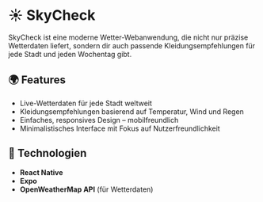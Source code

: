 # ☀️ SkyCheck

SkyCheck ist eine moderne Wetter-Webanwendung, die nicht nur präzise Wetterdaten liefert, sondern dir auch passende Kleidungsempfehlungen für jede Stadt und jeden Wochentag gibt.

## 🌍 Features

- Live-Wetterdaten für jede Stadt weltweit
- Kleidungsempfehlungen basierend auf Temperatur, Wind und Regen
- Einfaches, responsives Design – mobilfreundlich
- Minimalistisches Interface mit Fokus auf Nutzerfreundlichkeit


## 🚀 Technologien

- **React Native**
- **Expo**
- **OpenWeatherMap API** (für Wetterdaten)

